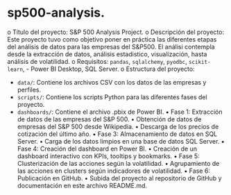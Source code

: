 # sp500-analysis.
o Título del proyecto: S&P 500 Analysis Project.
o Descripción del proyecto: Este proyecto tuvo como objetivo poner en práctica las diferentes etapas del análisis de datos para las empresas del S&P500. El análisi contempla desde la extracción de datos, análisis estadistico, visualización, hasta análisis de volatilidad. 
o Requisitos: `pandas`, `sqlalchemy`, `pyodbc`, `scikit-learn`, - Power BI Desktop, SQL Server.
o Estructura del proyecto: 
- `data/`: Contiene los archivos CSV con los datos de las empresas y perfiles.
- `scripts/`: Contiene los scripts Python para las diferentes fases del proyecto.
- `dashboards/`: Contiene el archivo .pbix de Power BI.
▪ Fase 1: Extracción de datos de las empresas del S&P 500.
  • Obtención de datos de empresas del S&P 500 desde Wikipedia.
  • Descarga de los precios de cotización del último año.
▪ Fase 3: Almacenamiento de datos en SQL Server.
  • Carga de los datos limpios en una base de datos SQL Server.
▪ Fase 4: Creación del dashboard en Power BI.
  • Creación de un dashboard interactivo con KPIs, tooltips y bookmarks.
▪ Fase 5: Clusterización de las acciones según la volatilidad.
  • Agrupamiento de las acciones en clusters según indicadores de volatilidad.
▪ Fase 6: Publicación en GitHub.
  • Subida del proyecto al repositorio de GitHub y documentación en este archivo README.md.
